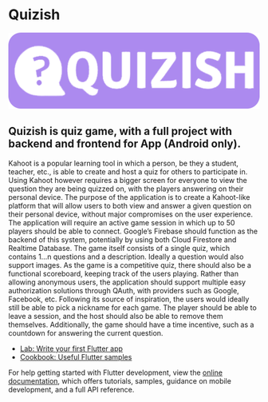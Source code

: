 # Quizish
![alt text](https://github.com/JensIssa/Quizish/blob/Readme/assets/images/quizish%20logo.png)


## Quizish is quiz game, with a full project with backend and frontend for App (Android only). 

Kahoot is a popular learning tool in which a person, be they a student, teacher, etc., is able to create and host a quiz for others to participate in. Using Kahoot however requires a bigger screen for everyone to view the question they are being quizzed on, with the players answering on their personal device.
The purpose of the application is to create a Kahoot-like platform that will allow users to both view and answer a given question on their personal device, without major compromises on the user experience. The application will require an active game session in which up to 50 players should be able to connect. Google’s Firebase should function as the backend of this system, potentially by using both Cloud Firestore and Realtime Database.
The game itself consists of a single quiz, which contains 1…n questions and a description. Ideally a question would also support images. As the game is a competitive quiz, there should also be a functional scoreboard, keeping track of the users playing. Rather than allowing anonymous users, the application should support multiple easy authorization solutions through QAuth, with providers such as Google, Facebook, etc. Following its source of inspiration, the users would ideally still be able to pick a nickname for each game.
The player should be able to leave a session, and the host should also be able to remove them themselves. Additionally, the game should have a time incentive, such as a countdown for answering the current question.


- [Lab: Write your first Flutter app](https://docs.flutter.dev/get-started/codelab)
- [Cookbook: Useful Flutter samples](https://docs.flutter.dev/cookbook)

For help getting started with Flutter development, view the
[online documentation](https://docs.flutter.dev/), which offers tutorials,
samples, guidance on mobile development, and a full API reference.
